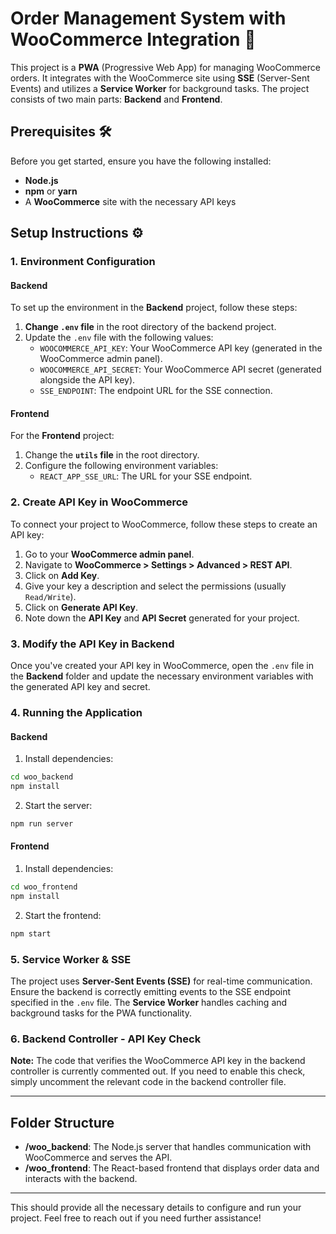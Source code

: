 
# Order Management System with WooCommerce Integration 🚀

This project is a **PWA** (Progressive Web App) for managing WooCommerce orders. It integrates with the WooCommerce site using **SSE** (Server-Sent Events) and utilizes a **Service Worker** for background tasks. The project consists of two main parts: **Backend** and **Frontend**.

## Prerequisites 🛠️

Before you get started, ensure you have the following installed:

- **Node.js**
- **npm** or **yarn**
- A **WooCommerce** site with the necessary API keys

## Setup Instructions ⚙️

### 1. Environment Configuration

#### Backend

To set up the environment in the **Backend** project, follow these steps:

1. **Change `.env` file** in the root directory of the backend project.
2. Update the `.env` file with the following values:
   - `WOOCOMMERCE_API_KEY`: Your WooCommerce API key (generated in the WooCommerce admin panel).
   - `WOOCOMMERCE_API_SECRET`: Your WooCommerce API secret (generated alongside the API key).
   - `SSE_ENDPOINT`: The endpoint URL for the SSE connection.

#### Frontend

For the **Frontend** project:

1. Change the **`utils` file** in the root directory.
2. Configure the following environment variables:
   - `REACT_APP_SSE_URL`: The URL for your SSE endpoint.

### 2. Create API Key in WooCommerce

To connect your project to WooCommerce, follow these steps to create an API key:

1. Go to your **WooCommerce admin panel**.
2. Navigate to **WooCommerce > Settings > Advanced > REST API**.
3. Click on **Add Key**.
4. Give your key a description and select the permissions (usually `Read/Write`).
5. Click on **Generate API Key**.
6. Note down the **API Key** and **API Secret** generated for your project.

### 3. Modify the API Key in Backend

Once you've created your API key in WooCommerce, open the `.env` file in the **Backend** folder and update the necessary environment variables with the generated API key and secret.

### 4. Running the Application

#### Backend

1. Install dependencies:

```bash
cd woo_backend
npm install
```

2. Start the server:

```bash
npm run server
```

#### Frontend

1. Install dependencies:

```bash
cd woo_frontend
npm install
```

2. Start the frontend:

```bash
npm start
```

### 5. Service Worker & SSE

The project uses **Server-Sent Events (SSE)** for real-time communication. Ensure the backend is correctly emitting events to the SSE endpoint specified in the `.env` file. The **Service Worker** handles caching and background tasks for the PWA functionality.

### 6. Backend Controller - API Key Check

**Note:** The code that verifies the WooCommerce API key in the backend controller is currently commented out. If you need to enable this check, simply uncomment the relevant code in the backend controller file.

---

## Folder Structure

- **/woo_backend**: The Node.js server that handles communication with WooCommerce and serves the API.
- **/woo_frontend**: The React-based frontend that displays order data and interacts with the backend.

---

This should provide all the necessary details to configure and run your project. Feel free to reach out if you need further assistance!

